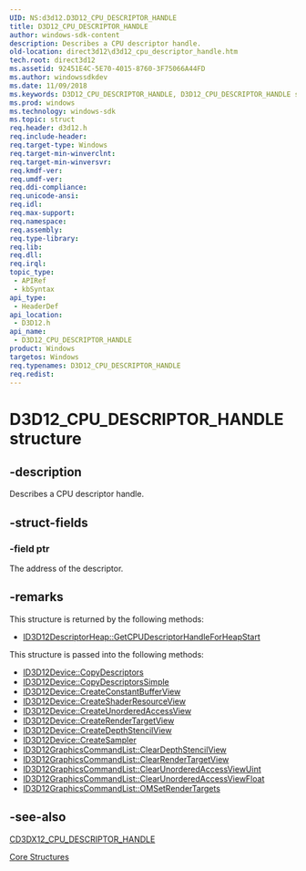 ```yaml
---
UID: NS:d3d12.D3D12_CPU_DESCRIPTOR_HANDLE
title: D3D12_CPU_DESCRIPTOR_HANDLE
author: windows-sdk-content
description: Describes a CPU descriptor handle.
old-location: direct3d12\d3d12_cpu_descriptor_handle.htm
tech.root: direct3d12
ms.assetid: 92451E4C-5E70-4015-8760-3F75066A44FD
ms.author: windowssdkdev
ms.date: 11/09/2018
ms.keywords: D3D12_CPU_DESCRIPTOR_HANDLE, D3D12_CPU_DESCRIPTOR_HANDLE structure, d3d12/D3D12_CPU_DESCRIPTOR_HANDLE, direct3d12.d3d12_cpu_descriptor_handle
ms.prod: windows
ms.technology: windows-sdk
ms.topic: struct
req.header: d3d12.h
req.include-header: 
req.target-type: Windows
req.target-min-winverclnt: 
req.target-min-winversvr: 
req.kmdf-ver: 
req.umdf-ver: 
req.ddi-compliance: 
req.unicode-ansi: 
req.idl: 
req.max-support: 
req.namespace: 
req.assembly: 
req.type-library: 
req.lib: 
req.dll: 
req.irql: 
topic_type:
 - APIRef
 - kbSyntax
api_type:
 - HeaderDef
api_location:
 - D3D12.h
api_name:
 - D3D12_CPU_DESCRIPTOR_HANDLE
product: Windows
targetos: Windows
req.typenames: D3D12_CPU_DESCRIPTOR_HANDLE
req.redist: 
---
```


# D3D12_CPU_DESCRIPTOR_HANDLE structure


## -description


Describes a CPU descriptor handle.
        


## -struct-fields




### -field ptr

The address of  the descriptor.
          


## -remarks



This structure is returned by the following methods:
        

<ul>
<li>
<a href="https://msdn.microsoft.com/80C41537-1579-4166-A7F9-FB2478ECDE77">ID3D12DescriptorHeap::GetCPUDescriptorHandleForHeapStart</a>
</li>
</ul>
This structure is passed into the following methods:
        

<ul>
<li>
<a href="https://msdn.microsoft.com/F995EF34-74FF-4FCA-A018-E2F48DF92450">ID3D12Device::CopyDescriptors</a>
</li>
<li>
<a href="https://msdn.microsoft.com/6DA1FCDA-042C-4727-9814-B8F57E14CD51">ID3D12Device::CopyDescriptorsSimple</a>
</li>
<li>
<a href="https://msdn.microsoft.com/13251F82-4AE9-4234-A0C8-0E666F8A1856">ID3D12Device::CreateConstantBufferView</a>
</li>
<li>
<a href="https://msdn.microsoft.com/4FD7082D-2DA9-469E-BA74-6735D407D5FE">ID3D12Device::CreateShaderResourceView</a>
</li>
<li>
<a href="https://msdn.microsoft.com/E834E469-2958-44A9-978F-F42D6BB6B1DC">ID3D12Device::CreateUnorderedAccessView</a>
</li>
<li>
<a href="https://msdn.microsoft.com/B5BFAE54-4FAC-47E5-A7F1-3F9E78FED3B4">ID3D12Device::CreateRenderTargetView</a>
</li>
<li>
<a href="https://msdn.microsoft.com/57C0CA35-CFBE-4D79-B8D7-BD01CEBEA144">ID3D12Device::CreateDepthStencilView</a>
</li>
<li>
<a href="https://msdn.microsoft.com/453B2D3D-843E-4DB0-BC47-59BD9C78BFD6">ID3D12Device::CreateSampler</a>
</li>
<li>
<a href="https://msdn.microsoft.com/EF56EA6C-00DB-4231-B67D-B99811F51246">ID3D12GraphicsCommandList::ClearDepthStencilView</a>
</li>
<li>
<a href="https://msdn.microsoft.com/5AB13E36-A189-41B4-AEF8-B5C5831655DB">ID3D12GraphicsCommandList::ClearRenderTargetView</a>
</li>
<li>
<a href="https://msdn.microsoft.com/A048BF0C-9141-4DDF-91F9-B53464033A44">ID3D12GraphicsCommandList::ClearUnorderedAccessViewUint</a>
</li>
<li>
<a href="https://msdn.microsoft.com/6A19F429-D7B2-4A71-8904-31BFA1FD10C6">ID3D12GraphicsCommandList::ClearUnorderedAccessViewFloat</a>
</li>
<li>
<a href="https://msdn.microsoft.com/FE565AA2-FA34-4824-870E-9C4C7C19C93C">ID3D12GraphicsCommandList::OMSetRenderTargets</a>
</li>
</ul>



## -see-also




<a href="https://msdn.microsoft.com/91736069-7D13-47B0-B78C-0F6F104F97EB">CD3DX12_CPU_DESCRIPTOR_HANDLE</a>



<a href="https://msdn.microsoft.com/7FE8796A-98D1-4333-8755-2A47567460B3">Core Structures</a>
 

 


